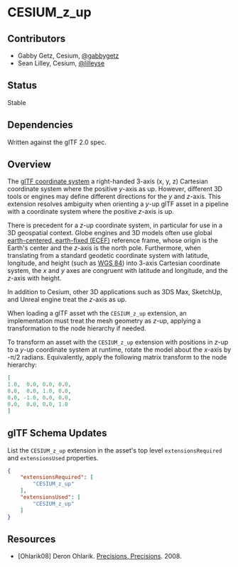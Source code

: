 # CESIUM_z_up

## Contributors

* Gabby Getz, Cesium, [@gabbygetz](https://twitter.com/gabbygetz)
* Sean Lilley, Cesium, [@lilleyse](https://twitter.com/lilleyse)

## Status

Stable

## Dependencies

Written against the glTF 2.0 spec.

## Overview

The [glTF coordinate system](../../../../specification/2.0#coordinate-system-and-units) a right-handed 3-axis (x, y, z) Cartesian coordinate system where the positive _y_-axis as up. However, different 3D tools or engines may define different directions for the _y_ and _z_-axis. This extension resolves ambiguity when orienting a _y_-up glTF asset in a pipeline with a coordinate system where the positive _z_-axis is up.

There is precedent for a _z_-up coordinate system, in particular for use in a 3D geospatial context. Globe engines and 3D models often use global [earth-centered, earth-fixed (ECEF)](https://www.e-education.psu.edu/geog862/node/1793) reference frame, whose origin is the Earth's center and the _z_-axis is the north pole. Furthermore, when translating from a standard geodetic coordinate system with latitude, longitude, and height (such as [WGS 84](https://epsg.io/4326)) into 3-axis Cartesian coordinate system, the _x_ and _y_ axes are congruent with latitude and longitude, and the _z_-axis with height.

In addition to Cesium, other 3D applications such as 3DS Max, SketchUp, and Unreal engine treat the _z_-axis as up.

When loading a glTF asset wth the `CESIUM_z_up` extension, an implementation must treat the mesh geometry as _z_-up, applying a transformation to the node hierarchy if needed.

To transform an asset with the `CESIUM_z_up` extension with positions in _z_-up to a _y_-up coordinate system at runtime, rotate the model about the _x_-axis by -&pi;/2 radians. Equivalently, apply the following matrix transform to the node hierarchy:
```json
[
1.0,  0.0, 0.0, 0.0,
0.0,  0.0, 1.0, 0.0,
0.0, -1.0, 0.0, 0.0,
0.0,  0.0, 0.0, 1.0
]
```

## glTF Schema Updates

List the `CESIUM_z_up` extension in the asset's top level `extensionsRequired` and `extensionsUsed` properties.

```json
{
    "extensionsRequired": [
        "CESIUM_z_up"
    ],
    "extensionsUsed": [
        "CESIUM_z_up"
    ]
}
```

## Resources

* [Ohlarik08] Deron Ohlarik. [Precisions, Precisions](http://help.agi.com/AGIComponents/html/BlogPrecisionsPrecisions.htm). 2008.
